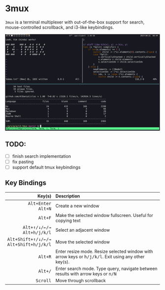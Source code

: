 # 3mux

`3mux` is a terminal multiplexer with out-of-the-box support for search, mouse-controlled scrollback, and i3-like keybindings. 

![Screenshot](./i3-tmux.png)

<!--TODO: GIF!-->

## TODO:
- [ ] finish search implementation
- [ ] fix pasting
- [ ] support default tmux keybindings

## Key Bindings

| Key(s) | Description
|-------:|:------------
|<kbd>Alt+Enter</kbd><br><kbd>Alt+N</kbd> | Create a new window
|<kbd>Alt+F</kbd> | Make the selected window fullscreen. Useful for copying text
|<kbd>Alt+&uarr;/&darr;/&larr;/&rarr;</kbd><br><kbd>Alt+h/j/k/l</kbd> | Select an adjacent window
|<kbd>Alt+Shift+&uarr;/&darr;/&larr;/&rarr;</kbd><br><kbd>Alt+Shift+h/j/k/l</kbd> | Move the selected window
|<kbd>Alt+R</kbd> | Enter resize mode. Resize selected window with arrow keys or <kbd>h/j/k/l</kbd>. Exit using any other key(s).
|<kbd>Alt+/</kbd> | Enter search mode. Type query, navigate between results with arrow keys or <kbd>n/N</kbd>
|<kbd>Scroll</kbd> | Move through scrollback
